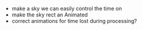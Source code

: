 * make a sky we can easily control the time on
* make the sky rect an Animated
* correct animations for time lost during processing?